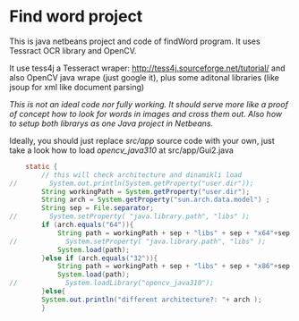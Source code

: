 # Find word project

This is java netbeans project and code of findWord program. It uses Tessract OCR library and OpenCV. 

It use tess4j a Tesseract wraper: http://tess4j.sourceforge.net/tutorial/
and also OpenCV java wrape (just google it), plus some aditonal libraries (like jsoup for xml like document parsing)

*This is not an ideal code nor fully working. It should serve more like a proof of concept how to look for words in images and cross them out. Also how to setup both librarys as one Java project in Netbeans.*

Ideally, you should just replace _src/app_ source code with your own, just take a look how to load *opencv_java310* at src/app/Gui2.java 

```java
    static {
        // this will check architecture and dinamikli load
//        System.out.println(System.getProperty("user.dir"));
        String workingPath = System.getProperty("user.dir");
        String arch = System.getProperty("sun.arch.data.model") ;
        String sep = File.separator;
//        System.setProperty( "java.library.path", "libs" );
        if (arch.equals("64")){
            String path = workingPath + sep + "libs" + sep + "x64"+sep +"opencv_java310.dll";
//            System.setProperty( "java.library.path", "libs" );
            System.load(path);
        }else if (arch.equals("32")){
            String path = workingPath + sep + "libs" + sep + "x86"+sep +"opencv_java310.dll";
            System.load(path);
//            System.loadLibrary("opencv_java310");
        }else{
        System.out.println("different architecture?: "+ arch );
        }
``` 
